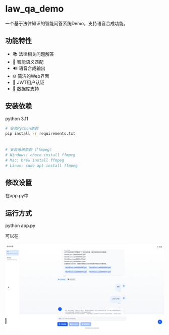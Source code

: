 # law_qa_demo

一个基于法律知识的智能问答系统Demo，支持语音合成功能。

## 功能特性

- 📚 法律相关问题解答
- 🧠 智能语义匹配
- 🔊 语音合成输出
- 🌐 简洁的Web界面
- 🔐 JWT用户认证
- 💾 数据库支持

## 安装依赖

python 3.11
```bash
# 安装Python依赖
pip install -r requirements.txt


# 安装系统依赖（ffmpeg）
# Windows: choco install ffmpeg
# Mac: brew install ffmpeg
# Linux: sudo apt install ffmpeg
```
## 修改设置
在app.py中
## 运行方式
python app.py

可以在


![界面截图](./images/main-page.png)
